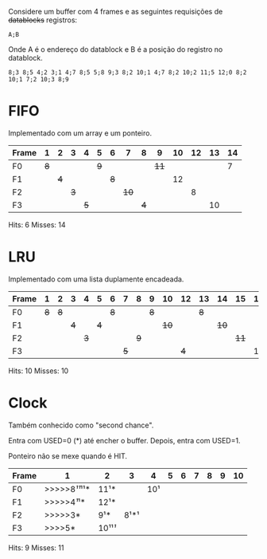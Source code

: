 Considere um buffer com 4 frames e as seguintes requisições de ~~datablocks~~ registros:

`A;B`

Onde A é o endereço do datablock e B é a posição do registro no datablock.

`8;3 8;5 4;2 3;1 4;7 8;5 5;8 9;3 8;2 10;1 4;7 8;2 10;2 11;5 12;0 8;2 10;1 7;2 10;3 8;9`

# FIFO

Implementado com um array e um ponteiro.

Frame |   1  |   2  |   3  |   4  |   5  |   6  |   7  |   8  |   9  |  10  |  12  |  13  |  14  |
----- | ---- | ---- | ---- | ---- | ---- | ---- | ---- | ---- | ---- | ---- | ---- | ---- | ---- |
F0    | ~~8~~|      |      |      |~~9~~ |      |      |      |~~11~~|      |      |      |   7  |
F1    |      |~~4~~ |      |      |      |~~8~~ |      |      |      |  12  |      |      |      |
F2    |      |      |~~3~~ |      |      |      |~~10~~|      |      |      |  8   |      |      |
F3    |      |      |      |~~5~~ |      |      |      |~~4~~ |      |      |      |  10  |      |

Hits: 6
Misses: 14

# LRU

Implementado com uma lista duplamente encadeada.

Frame |   1  |   2  |   3  |   4  |   5  |   6  |   7  |   8  |   9  |  10  |  12  |  13  |  14  |  15  |  16  |  17  |  18  |  19  |  20  |  21  |
----- | ---- | ---- | ---- | ---- | ---- | ---- | ---- | ---- | ---- | ---- | ---- | ---- | ---- | ---- | ---- | ---- | ---- | ---- | ---- | ---- |
F0    | ~~8~~|~~8~~ |      |      |      |~~8~~ |      |      | ~~8~~|      |      |~~8~~ |      |      |      |~~8~~ |      |      |      |  8   |
F1    |      |      | ~~4~~|      | ~~4~~|      |      |      |      |~~10~~|      |      |~~10~~|      |      |      |~~10~~|      | 10   |      |
F2    |      |      |      |~~3~~ |      |      |      |~~9~~ |      |      |      |      |      |~~11~~|      |      |      |  7   |      |      |
F3    |      |      |      |      |      |      |~~5~~ |      |      |      | ~~4~~|      |      |      |  12  |      |      |      |      |      |

Hits: 10
Misses: 10

# Clock

Também conhecido como "second chance".

Entra com USED=0 (*) até encher o buffer. Depois, entra com USED=1.

Ponteiro não se mexe quando é HIT.

Frame |   1         |   2     |   3  |   4  |   5  |   6  |   7  |   8  |   9  |  10  |
----- | -----       | ----    | ---- | ---- | ---- | ---- | ---- | ---- | ---- | ---- |
F0    |>>>>>8*¹¹*¹¹*|  11¹*   |      |  10¹ |      |      |      |      |      |      |
F1    |>>>>>4*¹*¹*  |  12¹*   |      |      |      |      |      |      |      |      |
F2    |>>>>>3*      |  9¹*    |  8¹*¹|      |      |      |      |      |      |      |
F3    |>>>>5*       | 10¹¹*¹* |      |      |      |      |      |      |      |      |

Hits: 9
Misses: 11
